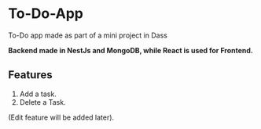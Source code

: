 # To-Do-App
To-Do app made as part of a mini project in Dass

**Backend made in NestJs and MongoDB, while React is used for Frontend.**
## Features
1. Add a task.
2. Delete a Task.

(Edit feature will be added later).
